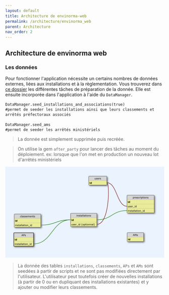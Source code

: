 ```yaml
---
layout: default
title: Architecture de envinorma-web
permalink: /architecture/envinorma_web
parent: Architecture
nav_order: 2
---
```



## Architecture de envinorma web

### Les données
Pour fonctionner l'application nécessite un certains nombres de données externes, liées aux installations et à la règlementation.
Vous trouverez dans [ce dossier](https://github.com/Envinorma/data-tasks) les différentes tâches de préparation de la donnée. Elle est ensuite incorporée dans l'application à l'aide du `DataManager`.

```
DataManager.seed_installations_and_associations(true)
#permet de seeder les installations ainsi que leurs classements et arrêtés préfectoraux associés

DataManager.seed_ams
#permet de seeder les arrêtés ministériels
```

> La donnée est simplement supprimée puis recréée.

> On utilise la gem `after_party` pour lancer des tâches au moment du déploiement. ex: lorsque que l'on met en production un nouveau lot d'arrêtés ministériels

![le schéma de la donnée](/assets/schema.png)

> La donnée des tables `installations`, `classements`, `APs` et `AMs` sont seedées à partir de scripts et ne sont pas modifiées directement par l'utilisateur. L'utilisateur peut toutefois créer de nouvelles installations (à partir de 0 ou en dupliquant des installations existantes) et y ajouter ou modifier leurs classements.
